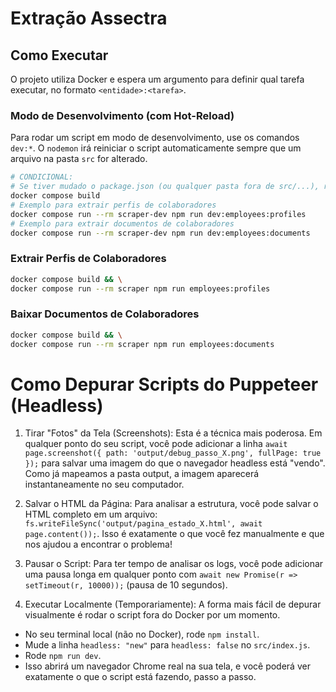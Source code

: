 # Extração Assectra

## Como Executar

O projeto utiliza Docker e espera um argumento para definir qual tarefa executar, no formato `<entidade>:<tarefa>`.

### Modo de Desenvolvimento (com Hot-Reload)

Para rodar um script em modo de desenvolvimento, use os comandos `dev:*`. O `nodemon` irá reiniciar o script automaticamente sempre que um arquivo na pasta `src` for alterado.

```bash
# CONDICIONAL:
# Se tiver mudado o package.json (ou qualquer pasta fora de src/...), refaça a build manualmente
docker compose build
# Exemplo para extrair perfis de colaboradores
docker compose run --rm scraper-dev npm run dev:employees:profiles
# Exemplo para extrair documentos de colaboradores
docker compose run --rm scraper-dev npm run dev:employees:documents
```

### Extrair Perfis de Colaboradores

```bash
docker compose build && \
docker compose run --rm scraper npm run employees:profiles


```

### Baixar Documentos de Colaboradores

```bash
docker compose build && \
docker compose run --rm scraper npm run employees:documents
```

# Como Depurar Scripts do Puppeteer (Headless)

1. Tirar "Fotos" da Tela (Screenshots): Esta é a técnica mais poderosa. Em qualquer ponto do seu script, você pode adicionar a linha `await page.screenshot({ path: 'output/debug_passo_X.png', fullPage: true });` para salvar uma imagem do que o navegador headless está "vendo". Como já mapeamos a pasta output, a imagem aparecerá instantaneamente no seu computador.

2. Salvar o HTML da Página: Para analisar a estrutura, você pode salvar o HTML completo em um arquivo: `fs.writeFileSync('output/pagina_estado_X.html', await page.content());`. Isso é exatamente o que você fez manualmente e que nos ajudou a encontrar o problema!

3. Pausar o Script: Para ter tempo de analisar os logs, você pode adicionar uma pausa longa em qualquer ponto com `await new Promise(r => setTimeout(r, 10000));` (pausa de 10 segundos).

4. Executar Localmente (Temporariamente): A forma mais fácil de depurar visualmente é rodar o script fora do Docker por um momento.

- No seu terminal local (não no Docker), rode `npm install`.
- Mude a linha `headless: "new"` para `headless: false` no `src/index.js`.
- Rode `npm run dev`.
- Isso abrirá um navegador Chrome real na sua tela, e você poderá ver exatamente o que o script está fazendo, passo a passo.
